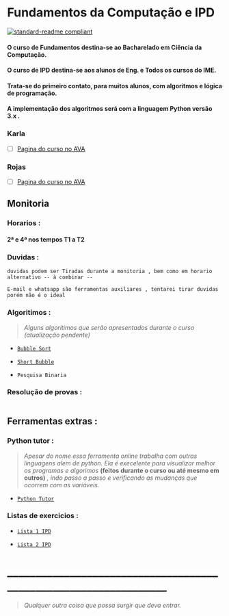 # Fundamentos da Computação e IPD
[![standard-readme compliant](https://img.shields.io/badge/standard--readme-OK-green.svg?style=flat-square)](https://github.com/RichardLitt/standard-readme)

#### O curso de Fundamentos destina-se ao Bacharelado em Ciência da Computação.
#### O curso de IPD destina-se aos alunos de Eng. e Todos os cursos do IME. 
#### Trata-se do primeiro contato, para muitos alunos, com algoritmos e lógica de programação.
#### A implementação dos algoritmos será com a linguagem Python versão 3.x .

### Karla
- [ ] [Pagina do curso no AVA](https://ead.uerj.br/ava/course/view.php?id=286)


### Rojas
- [ ] [Pagina do curso no AVA](https://ead.uerj.br/ava/course/view.php?id=272)


## Monitoria

### Horarios :    

#### 2ª e 4ª nos tempos T1 a T2


###    Duvidas :


```
duvidas podem ser Tiradas durante a monitoria , bem como em horario alternativo -- à combinar --

E-mail e whatsapp são ferramentas auxiliares , tentarei tirar duvidas porém não é o ideal

```

###   Algoritimos :

>*Alguns algoritimos que serão apresentados durante o curso (atualização pendente)*

- [`Bubble Sort`](https://tinyurl.com/sto9apy)

- [`Short Bubble`](https://tinyurl.com/t87jp5y)

- `Pesquisa Binaria`


###   Resolução de provas :
```

```

## Ferramentas extras :

### Python tutor :

>*Apesar do nome essa ferramenta online trabalha com outras linguagens alem de python. Ela é execelente para visualizar melhor os programas e algorimos* **(feitos durante o curso ou até mesmo em outros)** *, indo passo a passo e verificando as mudanças que ocorrem com as variáveis.*
- [`Python Tutor`](http://www.pythontutor.com)

### Listas de exercicios :

- [`Lista 1 IPD`](https://github.com/PedroIvoMarques/FundComp/blob/master/Listas%20IDP/Lista_Execicios_Algoritmos-01.pdf)

- [`Lista 2 IPD`](https://github.com/PedroIvoMarques/FundComp/blob/master/Listas%20IDP/Lista_Execicios_Algoritmos-02.pdf)
# _________________________________________________________________

>*Qualquer outra coisa que possa surgir que deva entrar.*

